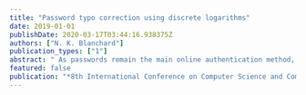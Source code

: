 ```yaml
---
title: "Password typo correction using discrete logarithms"
date: 2019-01-01
publishDate: 2020-03-17T03:44:16.938375Z
authors: ["N. K. Blanchard"]
publication_types: ["1"]
abstract: " As passwords remain the main online authentication method, focus has shifted from naive entropy to how usability improvements can increase security.  Chatterjee et al. recently introduced the first two typo-tolerant password checkers, their second being usable in practice while being able to correct up to $32%$ of typos, with no real security cost.   We propose an alternative framework which corrects up to $57%$ of typos without affecting user experience, at no computational cost to the server. "
featured: false
publication: "*8th International Conference on Computer Science and Communication Engineering -- ICCSCE 2019*"
---
```


